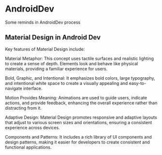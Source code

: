 # AndroidDev
Some reminds in AndroidDev process

## Material Design in Android Dev
Key features of Material Design include:

Material Metaphor: This concept uses tactile surfaces and realistic lighting to create a sense of depth. Elements look and behave like physical materials, providing a familiar experience for users.

Bold, Graphic, and Intentional: It emphasizes bold colors, large typography, and intentional white space to create a visually appealing and easy-to-navigate interface.

Motion Provides Meaning: Animations are used to guide users, indicate actions, and provide feedback, enhancing the overall experience rather than distracting from it.

Adaptive Design: Material Design promotes responsive and adaptive layouts that adjust to various screen sizes and orientations, ensuring a consistent experience across devices.

Components and Patterns: It includes a rich library of UI components and design patterns, making it easier for developers to create consistent and functional applications.
